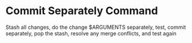 # Commit Separately Command

Stash all changes, do the change $ARGUMENTS separately, test, commit
separately, pop the stash, resolve any merge conflicts, and test again
